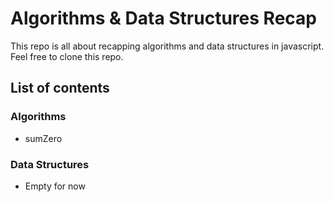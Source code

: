 # Algorithms & Data Structures Recap

This repo is all about recapping algorithms and data structures in javascript.
Feel free to clone this repo.

## List of contents

### Algorithms

- sumZero

### Data Structures

- Empty for now
